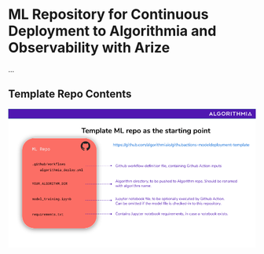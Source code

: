 # ML Repository for Continuous Deployment to Algorithmia and Observability with Arize

...

## Template Repo Contents
![](images/contents.png)

